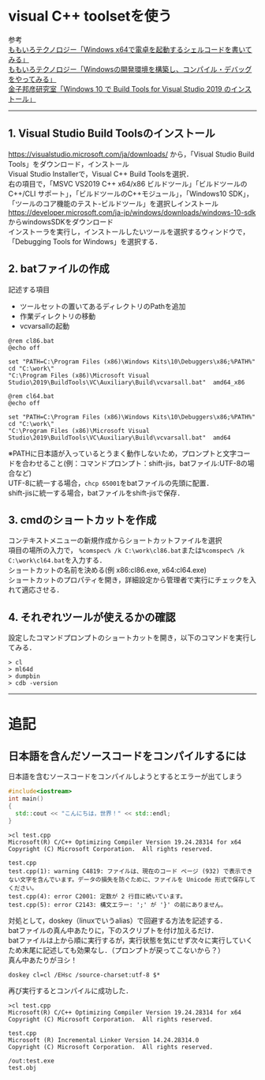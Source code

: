 # visual C++ toolsetを使う
参考  
[ももいろテクノロジー「Windows x64で電卓を起動するシェルコードを書いてみる」](http://inaz2.hatenablog.com/entry/2015/07/26/175115)  
[ももいろテクノロジー「Windowsの開発環境を構築し、コンパイル・デバッグをやってみる」](http://inaz2.hatenablog.com/entry/2015/04/11/185130)  
[金子邦彦研究室「Windows 10 で Build Tools for Visual Studio 2019 のインストール」](https://www.kkaneko.jp/tools/win/buildtool.html)  
******

## 1. Visual Studio Build Toolsのインストール  
https://visualstudio.microsoft.com/ja/downloads/ から，「Visual Studio Build Tools」をダウンロード，インストール  
Visual Studio Installerで，Visual C++ Build Toolsを選択．  
右の項目で，「MSVC VS2019 C++ x64/x86 ビルドツール」「ビルドツールのC++/CLI サポート」，「ビルドツールのC++モジュール」，「Windows10 SDK」，「ツールのコア機能のテスト-ビルドツール」を選択しインストール  
https://developer.microsoft.com/ja-jp/windows/downloads/windows-10-sdk からwindowsSDKをダウンロード  
インストーラを実行し，インストールしたいツールを選択するウィンドウで，「Debugging Tools for Windows」を選択する．  

## 2. batファイルの作成  
記述する項目
* ツールセットの置いてあるディレクトリのPathを追加  
* 作業ディレクトリの移動  
* vcvarsallの起動  
```bat:cl86
@rem cl86.bat
@echo off

set "PATH=C:\Program Files (x86)\Windows Kits\10\Debuggers\x86;%PATH%"
cd "C:\work\"
"C:\Program Files (x86)\Microsoft Visual Studio\2019\BuildTools\VC\Auxiliary\Build\vcvarsall.bat"  amd64_x86
```

```bat:cl64
@rem cl64.bat
@echo off

set "PATH=C:\Program Files (x86)\Windows Kits\10\Debuggers\x86;%PATH%"
cd "C:\work\"
"C:\Program Files (x86)\Microsoft Visual Studio\2019\BuildTools\VC\Auxiliary\Build\vcvarsall.bat"  amd64
```

※PATHに日本語が入っているとうまく動作しないため，プロンプトと文字コードを合わせること(例：コマンドプロンプト：shift-jis，batファイル:UTF-8の場合など)  
UTF-8に統一する場合，`chcp 65001`をbatファイルの先頭に配置．  
shift-jisに統一する場合，batファイルをshift-jisで保存．  


## 3. cmdのショートカットを作成  
コンテキストメニューの新規作成からショートカットファイルを選択  
項目の場所の入力で，
`%comspec% /k C:\work\cl86.bat`または`%comspec% /k C:\work\cl64.bat`を入力する．  
ショートカットの名前を決める(例 x86:cl86.exe, x64:cl64.exe)  
ショートカットのプロパティを開き，詳細設定から管理者で実行にチェックを入れて適応させる．  

## 4. それぞれツールが使えるかの確認
設定したコマンドプロンプトのショートカットを開き，以下のコマンドを実行してみる．  
```check
> cl
> ml64d
> dumpbin
> cdb -version
```

***
# 追記
## 日本語を含んだソースコードをコンパイルするには
日本語を含むソースコードをコンパイルしようとするとエラーが出てしまう
```cpp:test.cpp
#include<iostream>
int main()
{
  std::cout << "こんにちは，世界！" << std::endl;
}
```
```
>cl test.cpp
Microsoft(R) C/C++ Optimizing Compiler Version 19.24.28314 for x64
Copyright (C) Microsoft Corporation.  All rights reserved.

test.cpp
test.cpp(1): warning C4819: ファイルは、現在のコード ページ (932) で表示できない文字を含んでいます。データの損失を防ぐために、ファイルを Unicode 形式で保存してください。
test.cpp(4): error C2001: 定数が 2 行目に続いています。
test.cpp(5): error C2143: 構文エラー: ';' が '}' の前にありません。
```

対処として，doskey（linuxでいうalias）で回避する方法を記述する．  
batファイルの真ん中あたりに，下のスクリプトを付け加えるだけ．  
batファイルは上から順に実行するが，実行状態を気にせず次々に実行していくため末尾に記述しても効果なし．（プロンプトが戻ってこないから？）  
真ん中あたりがヨシ！  
```
doskey cl=cl /EHsc /source-charset:utf-8 $*
```
再び実行するとコンパイルに成功した．
```
>cl test.cpp
Microsoft(R) C/C++ Optimizing Compiler Version 19.24.28314 for x64
Copyright (C) Microsoft Corporation.  All rights reserved.

test.cpp
Microsoft (R) Incremental Linker Version 14.24.28314.0
Copyright (C) Microsoft Corporation.  All rights reserved.

/out:test.exe
test.obj
```
